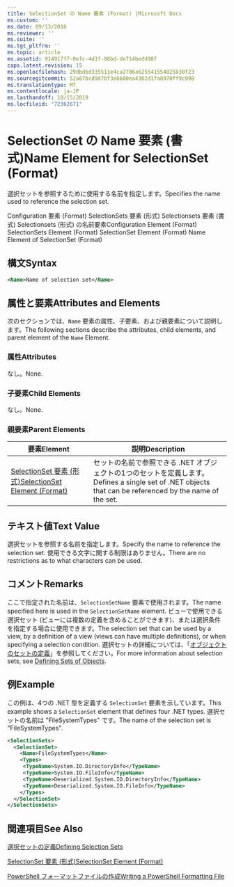 ```yaml
---
title: SelectionSet の Name 要素 (Format) |Microsoft Docs
ms.custom: ''
ms.date: 09/13/2016
ms.reviewer: ''
ms.suite: ''
ms.tgt_pltfrm: ''
ms.topic: article
ms.assetid: 914917f7-0efc-4d1f-88bd-de714bedd98f
caps.latest.revision: 15
ms.openlocfilehash: 29dbdbd335511e4ca2706a625541554825838f23
ms.sourcegitcommit: 52a67bcd9d7bf3e8600ea4302d1fa8970ff9c998
ms.translationtype: MT
ms.contentlocale: ja-JP
ms.lasthandoff: 10/15/2019
ms.locfileid: "72362671"
---
```

# <a name="name-element-for-selectionset-format"></a><span data-ttu-id="70b54-102">SelectionSet の Name 要素 (書式)</span><span class="sxs-lookup"><span data-stu-id="70b54-102">Name Element for SelectionSet (Format)</span></span>

<span data-ttu-id="70b54-103">選択セットを参照するために使用する名前を指定します。</span><span class="sxs-lookup"><span data-stu-id="70b54-103">Specifies the name used to reference the selection set.</span></span>

<span data-ttu-id="70b54-104">Configuration 要素 (Format) SelectionSets 要素 (形式) Selectionsets 要素 (書式) Selectionsets (形式) の名前要素</span><span class="sxs-lookup"><span data-stu-id="70b54-104">Configuration Element (Format) SelectionSets Element (Format) SelectionSet Element (Format) Name Element of SelectionSet (Format)</span></span>

## <a name="syntax"></a><span data-ttu-id="70b54-105">構文</span><span class="sxs-lookup"><span data-stu-id="70b54-105">Syntax</span></span>

```xml
<Name>Name of selection set</Name>
```

## <a name="attributes-and-elements"></a><span data-ttu-id="70b54-106">属性と要素</span><span class="sxs-lookup"><span data-stu-id="70b54-106">Attributes and Elements</span></span>

<span data-ttu-id="70b54-107">次のセクションでは、`Name` 要素の属性、子要素、および親要素について説明します。</span><span class="sxs-lookup"><span data-stu-id="70b54-107">The following sections describe the attributes, child elements, and parent element of the `Name` Element.</span></span>

### <a name="attributes"></a><span data-ttu-id="70b54-108">属性</span><span class="sxs-lookup"><span data-stu-id="70b54-108">Attributes</span></span>

<span data-ttu-id="70b54-109">なし。</span><span class="sxs-lookup"><span data-stu-id="70b54-109">None.</span></span>

### <a name="child-elements"></a><span data-ttu-id="70b54-110">子要素</span><span class="sxs-lookup"><span data-stu-id="70b54-110">Child Elements</span></span>

<span data-ttu-id="70b54-111">なし。</span><span class="sxs-lookup"><span data-stu-id="70b54-111">None.</span></span>

### <a name="parent-elements"></a><span data-ttu-id="70b54-112">親要素</span><span class="sxs-lookup"><span data-stu-id="70b54-112">Parent Elements</span></span>

|<span data-ttu-id="70b54-113">要素</span><span class="sxs-lookup"><span data-stu-id="70b54-113">Element</span></span>|<span data-ttu-id="70b54-114">説明</span><span class="sxs-lookup"><span data-stu-id="70b54-114">Description</span></span>|
|-------------|-----------------|
|[<span data-ttu-id="70b54-115">SelectionSet 要素 (形式)</span><span class="sxs-lookup"><span data-stu-id="70b54-115">SelectionSet Element (Format)</span></span>](./selectionset-element-format.md)|<span data-ttu-id="70b54-116">セットの名前で参照できる .NET オブジェクトの1つのセットを定義します。</span><span class="sxs-lookup"><span data-stu-id="70b54-116">Defines a single set of .NET objects that can be referenced by the name of the set.</span></span>|

## <a name="text-value"></a><span data-ttu-id="70b54-117">テキスト値</span><span class="sxs-lookup"><span data-stu-id="70b54-117">Text Value</span></span>

<span data-ttu-id="70b54-118">選択セットを参照する名前を指定します。</span><span class="sxs-lookup"><span data-stu-id="70b54-118">Specify the name to reference the selection set.</span></span> <span data-ttu-id="70b54-119">使用できる文字に関する制限はありません。</span><span class="sxs-lookup"><span data-stu-id="70b54-119">There are no restrictions as to what characters can be used.</span></span>

## <a name="remarks"></a><span data-ttu-id="70b54-120">コメント</span><span class="sxs-lookup"><span data-stu-id="70b54-120">Remarks</span></span>

<span data-ttu-id="70b54-121">ここで指定された名前は、`SelectionSetName` 要素で使用されます。</span><span class="sxs-lookup"><span data-stu-id="70b54-121">The name specified here is used in the `SelectionSetName` element.</span></span> <span data-ttu-id="70b54-122">ビューで使用できる選択セット (ビューには複数の定義を含めることができます)、または選択条件を指定する場合に使用できます。</span><span class="sxs-lookup"><span data-stu-id="70b54-122">The selection set that can be used by a view, by a definition of a view (views can have multiple definitions), or when specifying a selection condition.</span></span> <span data-ttu-id="70b54-123">選択セットの詳細については、「[オブジェクトのセットの定義](./defining-selection-sets.md)」を参照してください。</span><span class="sxs-lookup"><span data-stu-id="70b54-123">For more information about selection sets, see [Defining Sets of Objects](./defining-selection-sets.md).</span></span>

## <a name="example"></a><span data-ttu-id="70b54-124">例</span><span class="sxs-lookup"><span data-stu-id="70b54-124">Example</span></span>

<span data-ttu-id="70b54-125">この例は、4つの .NET 型を定義する `SelectionSet` 要素を示しています。</span><span class="sxs-lookup"><span data-stu-id="70b54-125">This example shows a `SelectionSet` element that defines four .NET types.</span></span> <span data-ttu-id="70b54-126">選択セットの名前は "FileSystemTypes" です。</span><span class="sxs-lookup"><span data-stu-id="70b54-126">The name of the selection set is "FileSystemTypes".</span></span>

```xml
<SelectionSets>
  <SelectionSet>
    <Name>FileSystemTypes</Name>
    <Types>
     <TypeName>System.IO.DirectoryInfo</TypeName>
     <TypeName>System.IO.FileInfo</TypeName>
     <TypeName>Deserialized.System.IO.DirectoryInfo</TypeName>
     <TypeName>Deserialized.System.IO.FileInfo</TypeName>
    </Types>
  </SelectionSet>
</SelectionSets>
```

## <a name="see-also"></a><span data-ttu-id="70b54-127">関連項目</span><span class="sxs-lookup"><span data-stu-id="70b54-127">See Also</span></span>

[<span data-ttu-id="70b54-128">選択セットの定義</span><span class="sxs-lookup"><span data-stu-id="70b54-128">Defining Selection Sets</span></span>](./defining-selection-sets.md)

[<span data-ttu-id="70b54-129">SelectionSet 要素 (形式)</span><span class="sxs-lookup"><span data-stu-id="70b54-129">SelectionSet Element (Format)</span></span>](./selectionset-element-format.md)

[<span data-ttu-id="70b54-130">PowerShell フォーマットファイルの作成</span><span class="sxs-lookup"><span data-stu-id="70b54-130">Writing a PowerShell Formatting File</span></span>](./writing-a-powershell-formatting-file.md)
